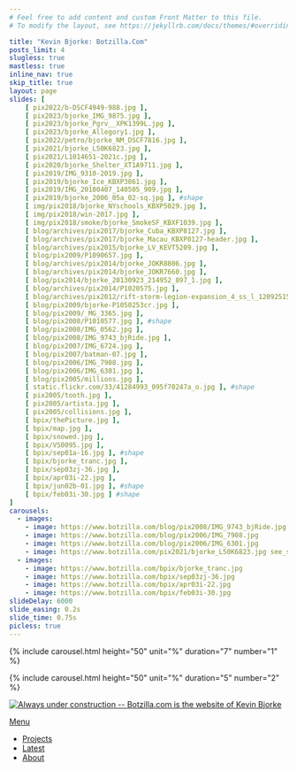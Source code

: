 ```yaml
---
# Feel free to add content and custom Front Matter to this file.
# To modify the layout, see https://jekyllrb.com/docs/themes/#overriding-theme-defaults

title: "Kevin Bjorke: Botzilla.Com"
posts_limit: 4
slugless: true
mastless: true
inline_nav: true
skip_title: true
layout: page
slides: [ 
    [ pix2022/b-DSCF4949-988.jpg ],
    [ pix2023/bjorke_IMG_9875.jpg ],
    [ pix2023/bjorke_Pgrv__XPK1399L.jpg ],
    [ pix2023/bjorke_Allegory1.jpg ],
    [ pix2022/petro/bjorke_NM_DSCF7816.jpg ],
    [ pix2021/bjorke_L50K6823.jpg ],
    [ pix2021/L1014651-2021c.jpg ],
    [ pix2020/bjorke_Shelter_XT1A9711.jpg ],
    [ pix2019/IMG_9310-2019.jpg ],
    [ pix2019/bjorke_Ice_KBXP3861.jpg ],
    [ pix2019/IMG_20180407_140505_909.jpg ],
    [ pix2019/bjorke_2006_05a_02-sq.jpg ], #shape
    [ img/pix2018/bjorke_NYschools_KBXP5029.jpg ],
    [ img/pix2018/win-2017.jpg ],
    [ img/pix2018/smoke/bjorke_SmokeSF_KBXF1039.jpg ],
    [ blog/archives/pix2017/bjorke_Cuba_KBXP8127.jpg ],
    [ blog/archives/pix2017/bjorke_Macau_KBXP0127-header.jpg ],
    [ blog/archives/pix2015/bjorke_LV_KEVT5209.jpg ],
    [ blog/pix2009/P1090657.jpg ],
    [ blog/archives/pix2014/bjorke_JOKR8806.jpg ],
    [ blog/archives/pix2014/bjorke_JOKR7660.jpg ],
    [ blog/pix2014/bjorke_20130923_214952_897_1.jpg ],
    [ blog/archives/pix2014/P1020575.jpg ],
    [ blog/archives/pix2012/rift-storm-legion-expansion_4_ss_l_120925153932.jpg ],
    [ blog/pix2009/bjorke-P1050253cr.jpg ],
    [ blog/pix2009/_MG_3365.jpg ],
    [ blog/pix2008/P1010577.jpg ], #shape
    [ blog/pix2008/IMG_0562.jpg ],
    [ blog/pix2008/IMG_9743_bjRide.jpg ],
    [ blog/pix2007/IMG_6724.jpg ],
    [ blog/pix2007/batman-07.jpg ],
    [ blog/pix2006/IMG_7908.jpg ],
    [ blog/pix2006/IMG_6301.jpg ],
    [ blog/pix2005/millions.jpg ],
    [ static.flickr.com/33/41284993_095f70247a_o.jpg ], #shape
    [ pix2005/tooth.jpg ],
    [ pix2005/artista.jpg ],
    [ pix2005/collisions.jpg ],
    [ bpix/thePicture.jpg ],
    [ bpix/map.jpg ],
    [ bpix/snowed.jpg ],
    [ bpix/VS0095.jpg ],
    [ bpix/sep01a-16.jpg ], #shape
    [ bpix/bjorke_tranc.jpg ],
    [ bpix/sep03zj-36.jpg ],
    [ bpix/apr03i-22.jpg ],
    [ bpix/jun02b-01.jpg ], #shape
    [ bpix/feb03i-30.jpg ] #shape
]
carousels:
  - images: 
    - image: https://www.botzilla.com/blog/pix2008/IMG_9743_bjRide.jpg
    - image: https://www.botzilla.com/blog/pix2006/IMG_7908.jpg
    - image: https://www.botzilla.com/blog/pix2006/IMG_6301.jpg
    - image: https://www.botzilla.com/pix2021/bjorke_L50K6823.jpg see_see_lo.html
  - images: 
    - image: https://www.botzilla.com/bpix/bjorke_tranc.jpg
    - image: https://www.botzilla.com/bpix/sep03zj-36.jpg
    - image: https://www.botzilla.com/bpix/apr03i-22.jpg
    - image: https://www.botzilla.com/bpix/feb03i-30.jpg
slideDelay: 6000
slide_easing: 0.2s
slide_time: 0.75s
picless: true
---
```




  {% include carousel.html height="50" unit="%" duration="7" number="1" %}

  {% include carousel.html height="50" unit="%" duration="5" number="2" %}

<p class="close_p"><a href="projects.html"><img src="pix2022/b-DSCF4949-988.jpg"
  title="Always under construction -- Botzilla.com is the website of Kevin Bjorke"
  alt="Always under construction -- Botzilla.com is the website of Kevin Bjorke"></a></p>

   <div class="navigation-wrapper">
    <a href="#menu-toggle" id="menu-toggle">Menu</a>
    <nav id="inline-nav" class="site-inline-nav">
      <ul>
        <li><a href="./projects.html">Projects</a></li>
        <li><a href="./photorant.html">Latest</a></li>
        <li><a href="./about.html">About</a></li>
      </ul>
    </nav>
  </div>
    
